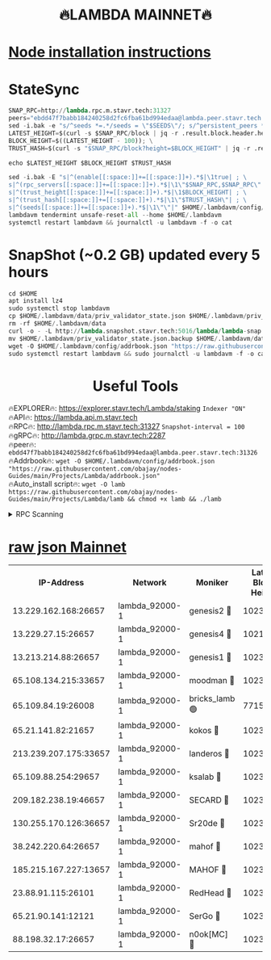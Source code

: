 <h1 align="center"> 🔥LAMBDA MAINNET🔥</h1>


[Node installation instructions](https://github.com/obajay/nodes-Guides/tree/main/Projects/Lambda)
=


# StateSync
```python
SNAP_RPC=http://lambda.rpc.m.stavr.tech:31327
peers="ebdd47f7babb184240258d2fc6fba61bd994edaa@lambda.peer.stavr.tech:31326" 
sed -i.bak -e "s/^seeds *=.*/seeds = \"$SEEDS\"/; s/^persistent_peers *=.*/persistent_peers = \"$PEERS\"/" $HOME/.lambdavm/config/config.toml
LATEST_HEIGHT=$(curl -s $SNAP_RPC/block | jq -r .result.block.header.height); \
BLOCK_HEIGHT=$((LATEST_HEIGHT - 100)); \
TRUST_HASH=$(curl -s "$SNAP_RPC/block?height=$BLOCK_HEIGHT" | jq -r .result.block_id.hash)

echo $LATEST_HEIGHT $BLOCK_HEIGHT $TRUST_HASH

sed -i.bak -E "s|^(enable[[:space:]]+=[[:space:]]+).*$|\1true| ; \
s|^(rpc_servers[[:space:]]+=[[:space:]]+).*$|\1\"$SNAP_RPC,$SNAP_RPC\"| ; \
s|^(trust_height[[:space:]]+=[[:space:]]+).*$|\1$BLOCK_HEIGHT| ; \
s|^(trust_hash[[:space:]]+=[[:space:]]+).*$|\1\"$TRUST_HASH\"| ; \
s|^(seeds[[:space:]]+=[[:space:]]+).*$|\1\"\"|" $HOME/.lambdavm/config/config.toml
lambdavm tendermint unsafe-reset-all --home $HOME/.lambdavm
systemctl restart lambdavm && journalctl -u lambdavm -f -o cat

```
# SnapShot (~0.2 GB) updated every 5 hours
```python
cd $HOME
apt install lz4
sudo systemctl stop lambdavm
cp $HOME/.lambdavm/data/priv_validator_state.json $HOME/.lambdavm/priv_validator_state.json.backup
rm -rf $HOME/.lambdavm/data
curl -o - -L http://lambda.snapshot.stavr.tech:5016/lambda/lambda-snap.tar.lz4 | lz4 -c -d - | tar -x -C $HOME/.lambdavm --strip-components 2
mv $HOME/.lambdavm/priv_validator_state.json.backup $HOME/.lambdavm/data/priv_validator_state.json
wget -O $HOME/.lambdavm/config/addrbook.json "https://raw.githubusercontent.com/obajay/nodes-Guides/main/Projects/Lambda/addrbook.json"
sudo systemctl restart lambdavm && sudo journalctl -u lambdavm -f -o cat
```
 <h1 align="center"> Useful Tools</h1>

🔥EXPLORER🔥:      https://explorer.stavr.tech/Lambda/staking	        `Indexer "ON"` \
🔥API🔥: 			 		 https://lambda.api.m.stavr.tech \
🔥RPC🔥:           http://lambda.rpc.m.stavr.tech:31327	              `Snapshot-interval = 100` \
🔥gRPC🔥:          http://lambda.grpc.m.stavr.tech:2287 \
🔥peer🔥:					 `ebdd47f7babb184240258d2fc6fba61bd994edaa@lambda.peer.stavr.tech:31326` \
🔥Addrbook🔥:    ```wget -O $HOME/.lambdavm/config/addrbook.json "https://raw.githubusercontent.com/obajay/nodes-Guides/main/Projects/Lambda/addrbook.json"``` \
🔥Auto_install script🔥: ```wget -O lamb https://raw.githubusercontent.com/obajay/nodes-Guides/main/Projects/Lambda/lamb && chmod +x lamb && ./lamb```


<details>
<summary>RPC Scanning</summary>

<h2 align="center"> We scan nodes in real time every 4 hours. And we provide the final result of RPC endpoints.
We cannot influence the operation of these nodes in any way. </h2>


```python
If Voting Power is higher than 0 --> then the Node is a validator of the network and may be subject to attack and be a potential threat to the chain.
```
```python
We marked such validators with a red symbol
```

</details>

[raw json Mainnet](https://rpc-check.lambm.stavr.tech/lambm/rpc-lambm-result.json)
=


<table><tr><th>IP-Address</th><th>Network</th><th>Moniker</th><th>Latest Block Height</th><th>Earliest Block Height</th><th>Catching Up</th><th>Voting Power</th><th>Scan Time</th></tr><tr><td>13.229.162.168:26657</td><td>lambda_92000-1</td><td>genesis2 🔴</td><td>10239686</td><td>1</td><td>False</td><td>16606838</td><td>2023-11-29T03:42:35.890854422UTC</td></tr><tr><td>13.229.27.15:26657</td><td>lambda_92000-1</td><td>genesis4 🔴</td><td>10217322</td><td>1</td><td>False</td><td>10131070</td><td>2023-11-29T03:42:38.842047648UTC</td></tr><tr><td>13.213.214.88:26657</td><td>lambda_92000-1</td><td>genesis1 🔴</td><td>10239686</td><td>1</td><td>False</td><td>107835</td><td>2023-11-29T03:42:40.079085671UTC</td></tr><tr><td>65.108.134.215:33657</td><td>lambda_92000-1</td><td>moodman 🔴</td><td>10239688</td><td>632001</td><td>False</td><td>1070005</td><td>2023-11-29T03:42:45.209771109UTC</td></tr><tr><td>65.109.84.19:26008</td><td>lambda_92000-1</td><td>bricks_lamb 🟢</td><td>7715743</td><td>7581001</td><td>False</td><td>0</td><td>2023-11-29T03:42:49.512800740UTC</td></tr><tr><td>65.21.141.82:21657</td><td>lambda_92000-1</td><td>kokos 🔴</td><td>10239687</td><td>7716001</td><td>False</td><td>546765</td><td>2023-11-29T03:42:42.467887783UTC</td></tr><tr><td>213.239.207.175:33657</td><td>lambda_92000-1</td><td>landeros 🔴</td><td>10239685</td><td>8136001</td><td>False</td><td>934011</td><td>2023-11-29T03:42:29.889967368UTC</td></tr><tr><td>65.109.88.254:29657</td><td>lambda_92000-1</td><td>ksalab 🔴</td><td>10239688</td><td>8715001</td><td>False</td><td>500594</td><td>2023-11-29T03:42:45.852099990UTC</td></tr><tr><td>209.182.238.19:46657</td><td>lambda_92000-1</td><td>SECARD 🔴</td><td>10239686</td><td>9443001</td><td>False</td><td>2092101</td><td>2023-11-29T03:42:34.942484657UTC</td></tr><tr><td>130.255.170.126:36657</td><td>lambda_92000-1</td><td>Sr20de 🔴</td><td>10239685</td><td>10014001</td><td>False</td><td>670287</td><td>2023-11-29T03:42:30.569999295UTC</td></tr><tr><td>38.242.220.64:26657</td><td>lambda_92000-1</td><td>mahof 🔴</td><td>10239684</td><td>10131001</td><td>False</td><td>770350</td><td>2023-11-29T03:42:27.257024544UTC</td></tr><tr><td>185.215.167.227:13657</td><td>lambda_92000-1</td><td>MAHOF 🔴</td><td>10239686</td><td>10134001</td><td>False</td><td>2051510</td><td>2023-11-29T03:42:39.183974099UTC</td></tr><tr><td>23.88.91.115:26101</td><td>lambda_92000-1</td><td>RedHead 🔴</td><td>10239685</td><td>10139685</td><td>False</td><td>553202</td><td>2023-11-29T03:42:30.143532208UTC</td></tr><tr><td>65.21.90.141:12121</td><td>lambda_92000-1</td><td>SerGo 🔴</td><td>10239688</td><td>10139688</td><td>False</td><td>10501515</td><td>2023-11-29T03:42:46.184606063UTC</td></tr><tr><td>88.198.32.17:26657</td><td>lambda_92000-1</td><td>n0ok[MC] 🔴</td><td>10239688</td><td>10139688</td><td>False</td><td>1578630</td><td>2023-11-29T03:42:49.163282130UTC</td></tr></table>
